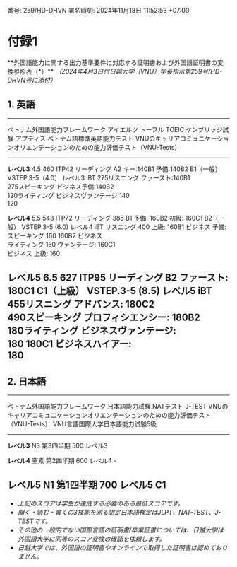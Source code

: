 番号: 259/HD-DHVN 署名時刻: 2024年11月18日 11:52:53 +07:00

# 付録1

\*\*外国語能力に関する出力基準要件に対応する証明書および外国語証明書の変換参照表（\*）\*\*
*（2024年4月3日付日越大学（VNU）学長指示第259号/HD-DHVN号に添付）*

## 1. 英語

  ------------------------------------------------------------------------------------------------------------------------------------------------------------------------------------------------------------------------------------------
  ベトナム外国語能力フレームワーク   アイエルツ   トーフル   TOEIC             ケンブリッジ試験           アプティス   ベトナム語標準英語能力テスト   VNUのキャリアコミュニケーションオリエンテーションのための能力評価テスト（VNU-Tests）
  ---------------------------------- ------------ ---------- ----------------- -------------------------- ------------ ------------------------------ --------------------------------------------------------------------------------------
  **レベル3**                        4.5          460 ITP42  リーディング      A2 キー:140B1 予備:140B2   B1（一般）   VSTEP.3-5（4.0）               レベル3
                                                  iBT        275リスニング     ファースト:140B1                                                       
                                                             275スピーキング   ビジネス予備:140B2                                                     
                                                             120ライティング   ビジネスヴァンテージ:140                                               
                                                             120                                                                                      

  **レベル4**                        5.5          543 ITP72  リーディング 385  B1 予備: 160B2 初級: 160C1 B2（一般）   VSTEP.3-5 (6.0)                レベル4
                                                  iBT        リスニング 400    上級: 160B1 ビジネス 予備:                                             
                                                             スピーキング 160  160B2 ビジネス                                                         
                                                             ライティング 150  ヴァンテージ: 160C1                                                    
                                                                               ビジネス 上級: 160                                                     

  **レベル5**                        6.5          627 ITP95  リーディング      B2 ファースト: 180C1       C1（上級）   VSTEP.3-5 (8.5)                レベル5
                                                  iBT        455リスニング     アドバンス: 180C2                                                      
                                                             490スピーキング   プロフィシエンシー: 180B2                                              
                                                             180ライティング   ビジネスヴァンテージ:                                                  
                                                             180               180C1 ビジネスハイアー:                                                
                                                                               180                                                                    
  ------------------------------------------------------------------------------------------------------------------------------------------------------------------------------------------------------------------------------------------

## 2. 日本語

  ----------------------------------------------------------------------------------------------------------------------------------------------------------------------------------------------------
  ベトナム外国語能力フレームワーク   日本語能力試験   NATテスト   J-TEST     VNUのキャリアコミュニケーションオリエンテーションのための能力評価テスト（VNU-Tests）   VNU言語国際大学日本語能力試験5級
  ---------------------------------- ---------------- ----------- ---------- -------------------------------------------------------------------------------------- ----------------------------------
  **レベル3**                        N3               第3四半期   500        レベル3                                                                                

  **レベル4**                        窒素             第2四半期   600        レベル4                                                                                \-

  **レベル5**                        N1               第1四半期   700        レベル5                                                                                C1
  ----------------------------------------------------------------------------------------------------------------------------------------------------------------------------------------------------

- *上記のスコアは学生が達成する必要のある最低スコアです。*
- *聞く・読む・書くの3技能を測る認定日本語検定はJLPT、NAT-TEST、J-TESTです。*
- *その他の一般的でない国際言語の証明書/卒業証書については、日越大学は外国語大学に同等のスコア変換の確認を依頼します。*
- *日越大学では、外国語の証明書やオンラインで取得した証明書は認めておりません。*
